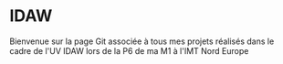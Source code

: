 # IDAW
Bienvenue sur la page Git associée à tous mes projets réalisés dans le cadre de l'UV IDAW lors de la P6 de ma M1 à l'IMT Nord Europe
